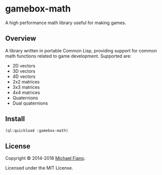 # gamebox-math

A high performance math library useful for making games.

## Overview

A library written in portable Common Lisp, providing support for common math functions related to
game development. Supported are:

* 2D vectors
* 3D vectors
* 4D vectors
* 2x2 matrices
* 3x3 matrices
* 4x4 matrices
* Quaternions
* Dual quaternions

## Install

``` lisp
(ql:quickload :gamebox-math)
```

## License

Copyright © 2014-2018 [Michael Fiano](mail@michaelfiano.com).

Licensed under the MIT License.
